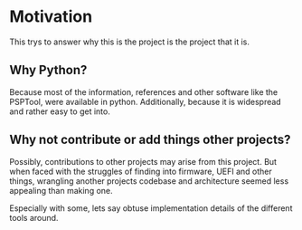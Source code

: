 # Motivation 

This trys to answer why this is the project is the project that it is.

## Why Python? 

Because most of the information, references and other software like the PSPTool, were available in python.
Additionally, because it is widespread and rather easy to get into.

## Why not contribute or add things other projects?

Possibly, contributions to other projects may arise from this project.
But when faced with the struggles of finding into firmware, UEFI and other things,
wrangling another projects codebase and architecture seemed less appealing than making one.

Especially with some, lets say obtuse implementation details of the different tools around.
